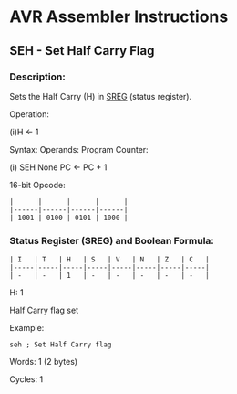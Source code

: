 AVR Assembler Instructions
==========================

SEH - Set Half Carry Flag
-------------------------

### <a href="" id="N191F3"></a> Description:

Sets the Half Carry (H) in <a href="avrassembler.wb_nomenclature.html#avrassembler.Status_Register" class="xref" title="SREG : Status register">SREG</a> (status register).

Operation:

(i)H ← 1

Syntax: Operands: Program Counter:

(i) SEH None PC ← PC + 1

16-bit Opcode:

```
|      |      |      |      |
|------|------|------|------|
| 1001 | 0100 | 0101 | 1000 |
```
### <a href="" id="N1922A"></a> Status Register (SREG) and Boolean Formula:

```
| I   | T   | H   | S   | V   | N   | Z   | C   |
|-----|-----|-----|-----|-----|-----|-----|-----|
| -   | -   | 1   | -   | -   | -   | -   | -   |
```
H: 1

Half Carry flag set

Example:

``` programlisting
seh ; Set Half Carry flag
```

Words: 1 (2 bytes)

Cycles: 1
